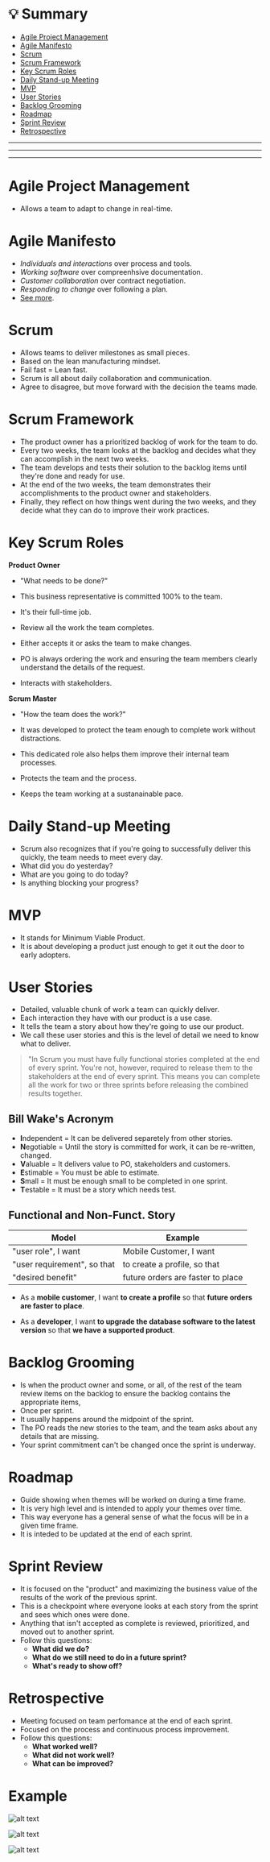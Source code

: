 # 💡 Summary
- [Agile Project Management](https://github.com/LuisValgoi/5Things1DevShouldKnow/blob/master/Agile/AGILE.md#agile-project-management)
- [Agile Manifesto](https://github.com/LuisValgoi/5Things1DevShouldKnow/blob/master/Agile/AGILE.md#agile-manifesto)
- [Scrum](https://github.com/LuisValgoi/5Things1DevShouldKnow/blob/master/Agile/AGILE.md#scrum)
- [Scrum Framework](https://github.com/LuisValgoi/5Things1DevShouldKnow/blob/master/Agile/AGILE.md#scrum-framework)
- [Key Scrum Roles](https://github.com/LuisValgoi/5Things1DevShouldKnow/blob/master/Agile/AGILE.md#key-scrum-roles)
- [Daily Stand-up Meeting](https://github.com/LuisValgoi/5Things1DevShouldKnow/blob/master/Agile/AGILE.md#daily-stand-up-meeting)
- [MVP](https://github.com/LuisValgoi/5Things1DevShouldKnow/blob/master/Agile/AGILE.md#mvp)
- [User Stories](https://github.com/LuisValgoi/5Things1DevShouldKnow/blob/master/Agile/AGILE.md#user-stories)
- [Backlog Grooming](https://github.com/LuisValgoi/5Things1DevShouldKnow/blob/master/Agile/AGILE.md#backlog-grooming)
- [Roadmap](https://github.com/LuisValgoi/5Things1DevShouldKnow/blob/master/Agile/AGILE.md#roadmap)
- [Sprint Review](https://github.com/LuisValgoi/5Things1DevShouldKnow/blob/master/Agile/AGILE.md#sprint-review)
- [Retrospective](https://github.com/LuisValgoi/5Things1DevShouldKnow/blob/master/Agile/AGILE.md#retrospective)
---
---
---
# Agile Project Management
- Allows a team to adapt to change in real-time.

# Agile Manifesto
- *Individuals and interactions* over process and tools.
- *Working software* over compreenhsive documentation.
- *Customer collaboration* over contract negotiation.
- *Responding to change* over following a plan.
- [See more](http://agilemanifesto.org/principles.html).

# Scrum
- Allows teams to deliver milestones as small pieces.
- Based on the lean manufacturing mindset.
- Fail fast = Lean fast.
- Scrum is all about daily collaboration and communication.
- Agree to disagree, but move forward with the decision the teams made.

# Scrum Framework
- The product owner has a prioritized backlog of work for the team to do.
- Every two weeks, the team looks at the backlog and decides what they can accomplish in the next two weeks.
- The team develops and tests their solution to the backlog items until they're done and ready for use.
- At the end of the two weeks, the team demonstrates their accomplishments to the product owner and stakeholders.
- Finally, they reflect on how things went during the two weeks, and they decide what they can do to improve their work practices.

# Key Scrum Roles
**Product Owner**
- "What needs to be done?"

- This business representative is committed 100% to the team. 

- It's their full-time job.

- Review all the work the team completes.

- Either accepts it or asks the team to make changes.

- PO is always ordering the work and ensuring the team members clearly understand the details of the request.

- Interacts with stakeholders.


**Scrum Master**
- "How the team does the work?"

- It was developed to protect the team enough to complete work without distractions.

- This dedicated role also helps them improve their internal team processes.

- Protects the team and the process.

- Keeps the team working at a sustanainable pace.


# Daily Stand-up Meeting
- Scrum also recognizes that if you're going to successfully deliver this quickly, the team  needs to meet every day.
- What did you do yesterday?
- What are you going to do today?
- Is anything blocking your progress?

# MVP
- It stands for Minimum Viable Product.
- It is about developing a product just enough to get it out the door to early adopters.

# User Stories
- Detailed, valuable chunk of work a team can quickly deliver.
- Each interaction they have with our product is a use case.
- It tells the team a story about how they're going to use our product. 
- We call these user stories and this is the level of detail we need to know what to deliver.

> "In Scrum you must have fully functional stories completed at the end of every sprint. You're not, however, required to release them to the stakeholders at the end of every sprint. This means you can complete all the work for two or three sprints before releasing the combined results together.

## Bill Wake's Acronym
- **I**ndependent   = It can be delivered separetely from other stories.
- **N**egotiable    = Until the story is committed for work, it can be re-written, changed.
- **V**aluable      = It delivers value to PO, stakeholders and customers.
- **E**stimable     = You must be able to estimate.
- **S**mall         = It must be enough small to be completed in one sprint.
- **T**estable      = It must be a story which needs test.

## Functional and Non-Funct. Story

| Model                         | Example                           | 
|-------------------------------|-----------------------------------|
| "user role", I want           | Mobile Customer, I want           | 
| "user requirement", so that   | to create a profile, so that      |
| "desired benefit"             | future orders are faster to place |

- As a **mobile customer**, I want **to create a profile** so that **future orders are faster to place**.

- As a **developer**, I want **to upgrade the database software to the latest version** so that **we have a supported product**.

# Backlog Grooming 
- Is when the product owner and some, or all, of the rest of the team review items on the backlog to ensure the backlog contains the appropriate items,
- Once per sprint.
- It usually happens around the midpoint of the sprint.
- The PO reads the new stories to the team, and the team asks about any details that are missing.
- Your sprint commitment can't be changed once the sprint is underway.

# Roadmap
- Guide showing when themes will be worked on during a time frame.
- It is very high level and is intended to apply your themes over time.
- This way everyone has a general sense of what the focus will be in a given time frame.
- It is inteded to be updated at the end of each sprint.

# Sprint Review
- It is focused on the "product" and maximizing the business value of the results of the work of the previous sprint.
- This is a checkpoint where everyone looks at each story from the sprint and sees which ones were done. 
- Anything that isn't accepted as complete is reviewed, prioritized, and moved out to another sprint.
- Follow this questions:
    - **What did we do?**
    - **What do we still need to do in a future sprint?**
    - **What's ready to show off?**

# Retrospective
- Meeting focused on team perfomance at the end of each sprint.
- Focused on the process and continuous process improvement.
- Follow this questions:
    - **What worked well?**
    - **What did not work well?**
    - **What can be improved?**

# Example
![alt text](https://i.imgur.com/3HfvkSb.png)

![alt text](https://i.imgur.com/KzCg29G.png)

![alt text](https://i.imgur.com/cQt254Q.png)